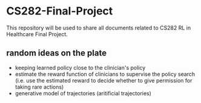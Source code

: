 # CS282-Final-Project
This repository will be used to share all documents related to CS282 RL in Healthcare Final Project.

## random ideas on the plate
- keeping learned policy close to the clinician's policy
- estimate the reward function of clinicians to supervise the policy search (i.e. use the estimated reward to decide whether to give permission for taking rare actions)
- generative model of trajectories (aritificial trajectories)
